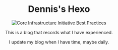 # <div align="center">Dennis's Hexo</div>

<p align="center">
  <a href="https://app.netlify.com/sites/dennis520/deploys"><img src="https://api.netlify.com/api/v1/badges/95e5d7a3-3b95-4505-8bc0-20cb4983151f/deploy-status" title="Core Infrastructure Initiative Best Practices"></a>
</p>

<p align="center">This is a blog that records what I have experienced.
</p>

<p align="center">I update my blog when I have time, maybe daily.
</p>

